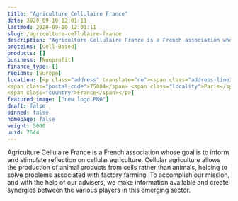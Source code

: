 ```yaml
---
title: "Agriculture Cellulaire France"
date: 2020-09-10 12:01:11
lastmod: 2020-09-10 12:01:11
slug: /agriculture-cellulaire-france
description: "Agriculture Cellulaire France is a French association whose goal is to inform and stimulate reflection on cellular agriculture. Cellular agriculture allows the production of animal products from cells rather than animals, helping to solve problems associated with factory farming. To accomplish our mission, and with the help of our advisers, we make information available and create synergies between the various players in this emerging sector."
proteins: [Cell-Based]
products: []
business: [Nonprofit]
finance_type: []
regions: [Europe]
location: [<p class="address" translate="no"><span class="address-line1">Rue de Rivoli</span><br>
<span class="postal-code">75004</span> <span class="locality">Paris</span><br>
<span class="country">France</span></p>]
featured_image: ["new logo.PNG"]
draft: false
pinned: false
homepage: false
weight: 5000
uuid: 7644
---
```

<p>Agriculture Cellulaire France is a French association whose goal is to inform and stimulate reflection on cellular agriculture. Cellular agriculture allows the production of animal products from cells rather than animals, helping to solve problems associated with factory farming. To accomplish our mission, and with the help of our advisers, we make information available and create synergies between the various players in this emerging sector.</p>
